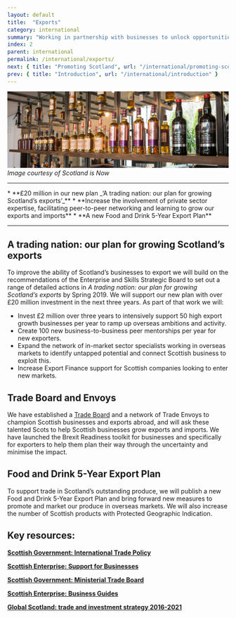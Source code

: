 ```yaml
---
layout: default
title:  "Exports"
category: international
summary: "Working in partnership with businesses to unlock opportunities for trade."
index: 2
parent: international
permalink: /international/exports/
next: { title: "Promoting Scotland", url: "/international/promoting-scotland/" }
prev: { title: "Introduction", url: "/international/introduction" }
---
```

![A shelf of whisky](/assets/images/pageimages/international.1.jpg)
*Image courtesy of Scotland is Now*

<hr>
* **£20 million in our new plan _‘A trading nation: our plan for growing Scotland’s exports’_**
* **Increase the involvement of private sector expertise, facilitating peer-to-peer networking and learning to grow our exports and imports**
* **A new Food and Drink 5-Year Export Plan**

<hr>

## A trading nation: our plan for growing Scotland’s exports

To improve the ability of Scotland’s businesses to export we will build on the recommendations of the Enterprise and Skills Strategic Board to set out a range of detailed actions in _A trading nation: our plan for growing Scotland’s exports_ by Spring 2019.  We will support our new plan with over £20 million investment in the next three years. As part of that work we will:
* Invest £2 million over three years to intensively support 50 high export growth businesses per year to ramp up overseas ambitions and activity.
* Create 100 new business-to-business peer mentorships per year for new exporters.
* Expand the network of in-market sector specialists working in overseas markets to identify untapped potential and connect Scottish business to exploit this.
* Increase Export Finance support for Scottish companies looking to enter new markets.

## Trade Board and Envoys

We have established a [Trade Board](https://beta.gov.scot/groups/ministerial-trade-board/) and a network of Trade Envoys to champion Scottish businesses and exports abroad, and will ask these talented Scots to help Scottish businesses grow exports and imports. We have launched the Brexit Readiness toolkit for businesses and specifically for exporters to help them plan their way through the uncertainty and minimise the impact.

## Food and Drink 5-Year Export Plan

To support trade in Scotland’s outstanding produce, we will publish a new Food and Drink 5-Year Export Plan and bring forward new measures to promote and market our produce in overseas markets. We will also increase the number of Scottish products with Protected Geographic Indication.


## Key resources:
**[Scottish Government: International Trade Policy](https://beta.gov.scot/policies/international-trade-and-investment/latest/)**  

**[Scottish Enterprise: Support for Businesses](https://www.scottish-enterprise.com/support-for-businesses/exports-and-international-markets)**  

**[Scottish Government: Ministerial Trade Board](https://beta.gov.scot/groups/ministerial-trade-board/)**  

**[Scottish Enterprise: Business Guides](https://www.scottish-enterprise.com/learning-zone/business-guides-and-webinars/components-folder/business-guides-and-webinar-listing/prepare-for-brexit-toolkit)**

**[Global Scotland: trade and investment strategy 2016-2021](https://beta.gov.scot/publications/global-scotland-scotlands-trade-investment-strategy-2016-2021/pages/1/)**
